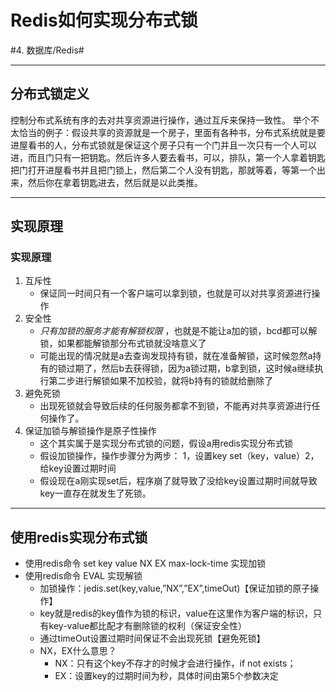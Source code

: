 # Redis如何实现分布式锁
#4. 数据库/Redis#
- - - -
## 分布式锁定义
控制分布式系统有序的去对共享资源进行操作，通过互斥来保持一致性。 举个不太恰当的例子：假设共享的资源就是一个房子，里面有各种书，分布式系统就是要进屋看书的人，分布式锁就是保证这个房子只有一个门并且一次只有一个人可以进，而且门只有一把钥匙。然后许多人要去看书，可以，排队，第一个人拿着钥匙把门打开进屋看书并且把门锁上，然后第二个人没有钥匙，那就等着，等第一个出来，然后你在拿着钥匙进去，然后就是以此类推。
- - - -
## 实现原理
### 实现原理
1. 互斥性
	* 保证同一时间只有一个客户端可以拿到锁，也就是可以对共享资源进行操作
2. 安全性
	* _只有加锁的服务才能有解锁权限_ ，也就是不能让a加的锁，bcd都可以解锁，如果都能解锁那分布式锁就没啥意义了
	* 可能出现的情况就是a去查询发现持有锁，就在准备解锁，这时候忽然a持有的锁过期了，然后b去获得锁，因为a锁过期，b拿到锁，这时候a继续执行第二步进行解锁如果不加校验，就将b持有的锁就给删除了
3. 避免死锁
	* 出现死锁就会导致后续的任何服务都拿不到锁，不能再对共享资源进行任何操作了。
4. 保证加锁与解锁操作是原子性操作
	* 这个其实属于是实现分布式锁的问题，假设a用redis实现分布式锁
	* 假设加锁操作，操作步骤分为两步： 1，设置key set（key，value）2，给key设置过期时间
	* 假设现在a刚实现set后，程序崩了就导致了没给key设置过期时间就导致key一直存在就发生了死锁。
- - - -
## 使用redis实现分布式锁
* 使用redis命令 set key value NX EX max-lock-time 实现加锁
* 使用redis命令 EVAL 实现解锁
	* 加锁操作：jedis.set(key,value,”NX”,”EX”,timeOut)【保证加锁的原子操作】
	* key就是redis的key值作为锁的标识，value在这里作为客户端的标识，只有key-value都比配才有删除锁的权利（保证安全性）
	* 通过timeOut设置过期时间保证不会出现死锁【避免死锁】
	* NX，EX什么意思？
		* NX：只有这个key不存才的时候才会进行操作，if not exists；
		* EX：设置key的过期时间为秒，具体时间由第5个参数决定